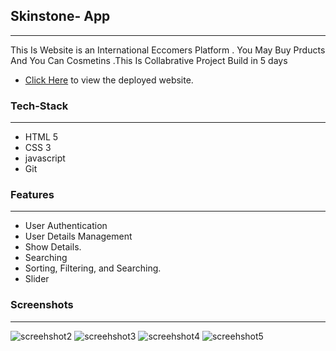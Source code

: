 ## Skinstone- App
---
<p>
This Is Website is an International Eccomers Platform . You May Buy Prducts And You Can Cosmetins .This Is Collabrative  Project Build in 5 days
</p>

* [Click Here](https://elegant-sprite-192e51.netlify.app/ "Movie App") to view the deployed website.

### Tech-Stack
___

* HTML 5
* CSS 3
* javascript
* Git

### Features
___
* User Authentication
* User Details Management 
* Show Details.
* Searching
* Sorting, Filtering, and Searching.
* Slider

### Screenshots
___

![screehshot2](https://i.ibb.co/z52LHgp/Screenshot-2022-12-12-205249.png)
![screehshot3](https://i.ibb.co/VYzHrpY/Screenshot-2022-12-12-205322.png)
![screehshot4](https://i.ibb.co/jWHMs68/Screenshot-2022-12-12-205210.png)
![screehshot5](https://i.ibb.co/NV17R0b/Screenshot-2022-12-12-205224.png)
